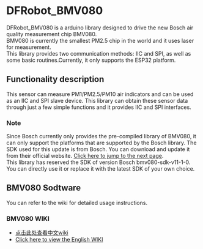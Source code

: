 # DFRobot_BMV080
DFRobot_BMV080 is a arduino library designed to drive the new Bosch air quality measurement chip BMV080. <br>               BMV080 is currently the smallest PM2.5 chip in the world and it uses laser for measurement. <br>                            This library provides two communication methods: IIC and SPI, as well as some basic routines.Currently, it only supports the ESP32 platform.<br>

## Functionality description
This sensor can measure PM1/PM2.5/PM10 air indicators and can be used as an IIC and SPI slave device. This library can obtain these sensor data through just a few simple functions and it provides IIC and SPI interfaces.

### Note
Since Bosch currently only provides the pre-compiled library of BMV080, it can only support the platforms that are supported by the Bosch library. The SDK used for this update is from Bosch. You can download and update it from their official website. [Click here to jump to the next page](https://www.bosch-sensortec.com/products/environmental-sensors/particulate-matter-sensor/bmv080/#documents).<br>
This library has reserved the SDK of version Bosch bmv080-sdk-v11-1-0. You can directly use it or replace it with the latest SDK of your own choice.

## BMV080 Sodtware
You can refer to the wiki for detailed usage instructions.<br>

### BMV080 WIKI
* [点击此处查看中文wiki](https://github.com/lbx-8023/DFRobot_BMV080/wiki/%E4%B8%AD%E6%96%87-WIKI)<br>
* [Click here to view the English WIKI](https://github.com/lbx-8023/DFRobot_BMV080/wiki/English-WIKI)

